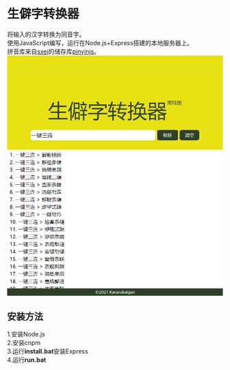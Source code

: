 # 生僻字转换器
将输入的汉字转换为同音字。  
使用JavaScript编写，运行在Node.js+Express搭建的本地服务器上。  
拼音库来自[sxei](https://github.com/sxei)的储存库[pinyinjs](https://github.com/sxei/pinyinjs)。  
<img src="https://github.com/Karasukaigan/uncommon-word-converter/blob/main/screenshot.png" alt="生僻字转换器" style="width: 700px;">
## 安装方法
1.安装Node.js  
2.安装cnpm  
3.运行**install.bat**安装Express  
4.运行**run.bat**  
